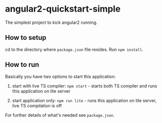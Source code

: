 # angular2-quickstart-simple

The simplest project to kick angular2 running.

## How to setup

cd to the directory where `package.json` file resides. Run `npm install`.

## How to run

Basically you have two options to start this application:

1. start with live TS compiler:
`npm start` - starts both TS compiler and runs this application on lite server

2. start application only:
`npm run lite` - runs this application on lite server, live TS compilation is off

For further details of what's needed see `package.json`.


